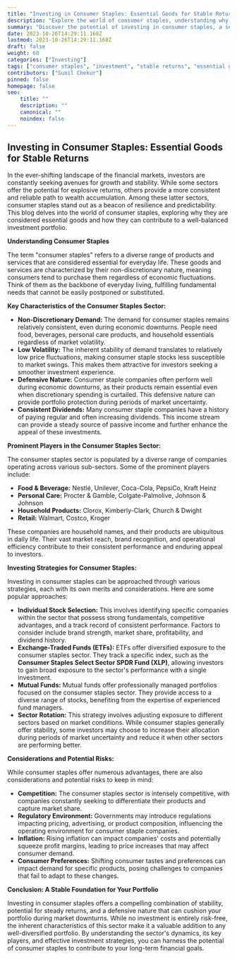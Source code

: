 ```yaml
---
title: "Investing in Consumer Staples: Essential Goods for Stable Returns"
description: "Explore the world of consumer staples, understanding why these essential goods offer stability and potential for steady returns. Dive into the sector's characteristics, key players, and strategic investment approaches."
summary: "Discover the potential of investing in consumer staples, a sector known for providing stability and steady returns. Learn about the key characteristics of this sector, explore prominent players, and understand effective investment strategies."
date: 2023-10-26T14:29:11.168Z
lastmod: 2023-10-26T14:29:11.168Z
draft: false
weight: 60
categories: ["Investing"]
tags: ["consumer staples", "investment", "stable returns", "essential goods", "market volatility", "dividend stocks", "portfolio diversification"]
contributors: ["Sunil Chekur"]
pinned: false
homepage: false
seo:
    title: ""
    description: ""
    canonical: ""
    noindex: false
---
```


## Investing in Consumer Staples: Essential Goods for Stable Returns

In the ever-shifting landscape of the financial markets, investors are constantly seeking avenues for growth and stability. While some sectors offer the potential for explosive returns, others provide a more consistent and reliable path to wealth accumulation. Among these latter sectors, consumer staples stand out as a beacon of resilience and predictability. This blog delves into the world of consumer staples, exploring why they are considered essential goods and how they can contribute to a well-balanced investment portfolio.

**Understanding Consumer Staples**

The term "consumer staples" refers to a diverse range of products and services that are considered essential for everyday life. These goods and services are characterized by their non-discretionary nature, meaning consumers tend to purchase them regardless of economic fluctuations. Think of them as the backbone of everyday living, fulfilling fundamental needs that cannot be easily postponed or substituted. 

**Key Characteristics of the Consumer Staples Sector:**

* **Non-Discretionary Demand:** The demand for consumer staples remains relatively consistent, even during economic downturns. People need food, beverages, personal care products, and household essentials regardless of market volatility.
* **Low Volatility:** The inherent stability of demand translates to relatively low price fluctuations, making consumer staple stocks less susceptible to market swings. This makes them attractive for investors seeking a smoother investment experience.
* **Defensive Nature:** Consumer staple companies often perform well during economic downturns, as their products remain essential even when discretionary spending is curtailed. This defensive nature can provide portfolio protection during periods of market uncertainty.
* **Consistent Dividends:** Many consumer staple companies have a history of paying regular and often increasing dividends. This income stream can provide a steady source of passive income and further enhance the appeal of these investments.

**Prominent Players in the Consumer Staples Sector:**

The consumer staples sector is populated by a diverse range of companies operating across various sub-sectors. Some of the prominent players include:

* **Food & Beverage:** Nestlé, Unilever, Coca-Cola, PepsiCo, Kraft Heinz
* **Personal Care:** Procter & Gamble, Colgate-Palmolive, Johnson & Johnson
* **Household Products:** Clorox, Kimberly-Clark, Church & Dwight
* **Retail:** Walmart, Costco, Kroger

These companies are household names, and their products are ubiquitous in daily life. Their vast market reach, brand recognition, and operational efficiency contribute to their consistent performance and enduring appeal to investors.

**Investing Strategies for Consumer Staples:**

Investing in consumer staples can be approached through various strategies, each with its own merits and considerations. Here are some popular approaches:

* **Individual Stock Selection:**  This involves identifying specific companies within the sector that possess strong fundamentals, competitive advantages, and a track record of consistent performance. Factors to consider include brand strength, market share, profitability, and dividend history.
* **Exchange-Traded Funds (ETFs):** ETFs offer diversified exposure to the consumer staples sector. They track a specific index, such as the **Consumer Staples Select Sector SPDR Fund (XLP)**, allowing investors to gain broad exposure to the sector's performance with a single investment.
* **Mutual Funds:** Mutual funds offer professionally managed portfolios focused on the consumer staples sector. They provide access to a diverse range of stocks, benefiting from the expertise of experienced fund managers.
* **Sector Rotation:** This strategy involves adjusting exposure to different sectors based on market conditions. While consumer staples generally offer stability, some investors may choose to increase their allocation during periods of market uncertainty and reduce it when other sectors are performing better.

**Considerations and Potential Risks:**

While consumer staples offer numerous advantages, there are also considerations and potential risks to keep in mind:

* **Competition:** The consumer staples sector is intensely competitive, with companies constantly seeking to differentiate their products and capture market share.
* **Regulatory Environment:** Governments may introduce regulations impacting pricing, advertising, or product composition, influencing the operating environment for consumer staple companies.
* **Inflation:** Rising inflation can impact companies' costs and potentially squeeze profit margins, leading to price increases that may affect consumer demand.
* **Consumer Preferences:** Shifting consumer tastes and preferences can impact demand for specific products, posing challenges to companies that fail to adapt to these changes.

**Conclusion: A Stable Foundation for Your Portfolio**

Investing in consumer staples offers a compelling combination of stability, potential for steady returns, and a defensive nature that can cushion your portfolio during market downturns. While no investment is entirely risk-free, the inherent characteristics of this sector make it a valuable addition to any well-diversified portfolio. By understanding the sector's dynamics, its key players, and effective investment strategies, you can harness the potential of consumer staples to contribute to your long-term financial goals.
